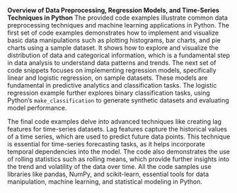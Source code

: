 **Overview of Data Preprocessing, Regression Models, and Time-Series Techniques in Python**
The provided code examples illustrate common data preprocessing techniques and machine learning applications in Python. The first set of code examples demonstrates how to implement and visualize basic data manipulations such as plotting histograms, bar charts, and pie charts using a sample dataset. It shows how to explore and visualize the distribution of data and categorical information, which is a fundamental step in data analysis to understand data patterns and trends. The next set of code snippets focuses on implementing regression models, specifically linear and logistic regression, on sample datasets. These models are fundamental in predictive analytics and classification tasks. The logistic regression example further explores binary classification tasks, using Python’s `make_classification` to generate synthetic datasets and evaluating model performance.

The final code examples delve into advanced techniques like creating lag features for time-series datasets. Lag features capture the historical values of a time series, which are used to predict future data points. This technique is essential for time-series forecasting tasks, as it helps incorporate temporal dependencies into the model. The code also demonstrates the use of rolling statistics such as rolling means, which provide further insights into the trend and volatility of the data over time. All the code samples use libraries like pandas, NumPy, and scikit-learn, essential tools for data manipulation, machine learning, and statistical modeling in Python.
